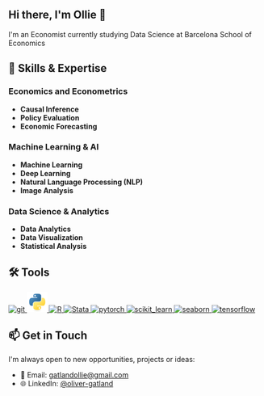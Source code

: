 ## Hi there, I'm Ollie 👋

I'm an Economist currently studying Data Science at Barcelona School of Economics

## 🚀 Skills & Expertise

### Economics and Econometrics
- **Causal Inference**
- **Policy Evaluation**
- **Economic Forecasting**

### Machine Learning & AI
- **Machine Learning**
- **Deep Learning**
- **Natural Language Processing (NLP)**
- **Image Analysis**

### Data Science & Analytics
- **Data Analytics**
- **Data Visualization**
- **Statistical Analysis**


## 🛠️ Tools

<p align="left"> 
<a href="https://git-scm.com/" target="_blank" rel="noreferrer"> <img src="https://www.vectorlogo.zone/logos/git-scm/git-scm-icon.svg" alt="git" width="40" height="40"/> 
</a> <a href="https://www.python.org" target="_blank" rel="noreferrer"> <img src="https://raw.githubusercontent.com/devicons/devicon/master/icons/python/python-original.svg" alt="python" width="40" height="40"/> 
</a> <a href="https://www.r-project.org" target="_blank" rel="noreferrer"> <img src="https://upload.wikimedia.org/wikipedia/commons/1/1b/R_logo.svg" alt="R" width="40" height="40"/> 
</a> <a href="https://www.stata.com" target="_blank" rel="noreferrer"> <img src="https://softwarelist.oregonstate.edu/sites/softwarelist.oregonstate.edu/files/styles/software_image/public/software/statasmall.png?itok=WdcUTTR0" alt="Stata" width="40" height="40"/>
</a> <a href="https://pytorch.org/" target="_blank" rel="noreferrer"> <img src="https://www.vectorlogo.zone/logos/pytorch/pytorch-icon.svg" alt="pytorch" width="40" height="40"/> 
</a> <a href="https://scikit-learn.org/" target="_blank" rel="noreferrer"> <img src="https://upload.wikimedia.org/wikipedia/commons/0/05/Scikit_learn_logo_small.svg" alt="scikit_learn" width="40" height="40"/> 
</a> <a href="https://seaborn.pydata.org/" target="_blank" rel="noreferrer"> <img src="https://seaborn.pydata.org/_images/logo-mark-lightbg.svg" alt="seaborn" width="40" height="40"/> 
</a> <a href="https://www.tensorflow.org" target="_blank" rel="noreferrer"> <img src="https://www.vectorlogo.zone/logos/tensorflow/tensorflow-icon.svg" alt="tensorflow" width="40" height="40"/> </a> </p>


## 📫 Get in Touch

I'm always open to new opportunities, projects or ideas:

- 📧 Email: gatlandollie@gmail.com
- 🌐 LinkedIn: [@oliver-gatland](https://www.linkedin.com/in/oliver-gatland-587a8b166/)

